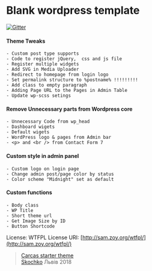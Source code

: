 # Blank wordpress template
[![Gitter](https://badges.gitter.im/Join%20Chat.svg)](https://gitter.im/vskochko/carcas?utm_source=badge&utm_medium=badge&utm_campaign=pr-badge&utm_content=body_badge)
#### Theme Tweaks
```
- Custom post type supports
- Code to register jQuery,  css and js file
- Register multiple widgets
- Add SVG in Media Uploader
- Redirect to homepage from login logo
- Set permalink structure to %postname% !!!!!!!!!
- Add class to empty paragraph
- Adding Page URL to the Pages in Admin Table
- Update wp-scss setings
```
#### Remove Unnecessary parts from Wordpress core
```
- Unnecessary Code from wp_head
- Dashboard wigets
- Default wigets
- WordPress logo & pages from Admin bar
- <p> and <br /> from Contact Form 7
```
#### Custom style in admin panel
```
- Custom logo on login page
- Change admin post/page color by status
- Color scheme "Midnight" set as default
```
#### Custom functions
```
- Body class
- WP Title
- Short theme url
- Get Image Size by ID
- Button Shortcode
```
License: WTFPL License URI: [http://sam.zoy.org/wtfpl/](http://sam.zoy.org/wtfpl/)
>  [Carcas starter theme](https://github.com/vskochko/carcas) <br />  [Skochko](https://www.facebook.com/skochko)  Львів 2018